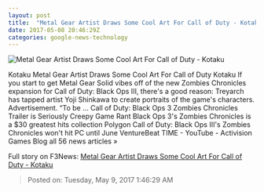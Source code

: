 ```yaml
---
layout: post
title:  "Metal Gear Artist Draws Some Cool Art For Call of Duty - Kotaku"
date: 2017-05-08 20:46:29Z
categories: google-news-technology
---
```


![Metal Gear Artist Draws Some Cool Art For Call of Duty - Kotaku](https://i.kinja-img.com/gawker-media/image/upload/s--hT1EvIaH--/c_fill,fl_progressive,g_center,h_450,q_80,w_800/q0htvsxbnwggcyxdqeja.jpg)

Kotaku Metal Gear Artist Draws Some Cool Art For Call of Duty Kotaku If you start to get Metal Gear Solid vibes off of the new Zombies Chronicles expansion for Call of Duty: Black Ops III, there's a good reason: Treyarch has tapped artist Yoji Shinkawa to create portraits of the game's characters. Advertisement. “To be ... Call of Duty: Black Ops 3 Zombies Chronicles Trailer is Seriously Creepy Game Rant Black Ops 3's Zombies Chronicles is a $30 greatest hits collection Polygon Call of Duty: Black Ops III's Zombies Chronicles won't hit PC until June VentureBeat TIME - YouTube - Activision Games Blog all 56 news articles »


Full story on F3News: [Metal Gear Artist Draws Some Cool Art For Call of Duty - Kotaku](http://www.f3nws.com/n/MNWkX)

> Posted on: Tuesday, May 9, 2017 1:46:29 AM
